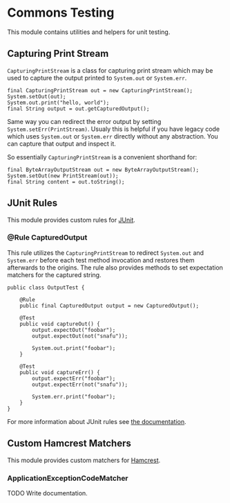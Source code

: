 # Commons Testing

This module contains utilities and helpers for unit testing.

## Capturing Print Stream

`CapturingPrintStream` is a  class for capturing print stream which  may be used
to capture the output printed to `System.out` or `System.err`.

    final CapturingPrintStream out = new CapturingPrintStream();
    System.setOut(out);
    System.out.print("hello, world");
    final String output = out.getCapturedOutput();

Same    way    you    can    redirect    the    error    output    by    setting
`System.setErr(PrintStream)`. Usualy  this is  helpful if  you have  legacy code
which uses  `System.out` or `System.err`  directly without any  abstraction. You
can capture that output and inspect it.

So essentially `CapturingPrintStream` is a convenient shorthand for:

    final ByteArrayOutputStream out = new ByteArrayOutputStream();
    System.setOut(new PrintStream(out));
    final String content = out.toString();

## JUnit Rules

This module provides custom rules for [JUnit][junit].

### @Rule CapturedOutput

This  rule  utilizes the  `CapturingPrintStream`  to  redirect `System.out`  and
`System.err` before each test method  invocation and restores them afterwards to
the origins. The rule also provides  methods to set expectation matchers for the
captured string.

    public class OutputTest {

        @Rule
        public final CapturedOutput output = new CapturedOutput();

        @Test
        public void captureOut() {
            output.expectOut("foobar");
            output.expectOut(not("snafu"));

            System.out.print("foobar");
        }

        @Test
        public void captureErr() {
            output.expectErr("foobar");
            output.expectErr(not("snafu"));

            System.err.print("foobar");
        }
    }

For more information about JUnit rules see [the documentation][junit-rules].

## Custom Hamcrest Matchers

This module provides custom matchers for [Hamcrest][hamcrest].

### ApplicationExceptionCodeMatcher

TODO Write documentation.

[junit]:        http://junit.org/
[junit-rules]:  https://github.com/junit-team/junit/wiki/Rules
[hamcrest]:     http://hamcrest.org/JavaHamcrest/
